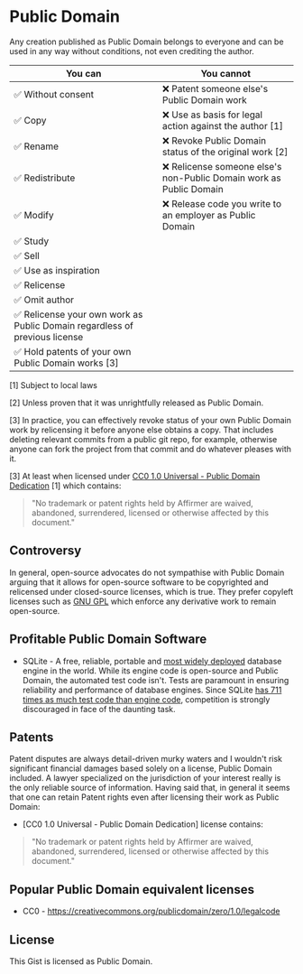 # Public Domain

Any creation published as Public Domain belongs to everyone and can be used in any way without conditions, not even crediting the author.

You can | You cannot
--- | ---
✅ Without consent | ❌ Patent someone else's Public Domain work
✅ Copy | ❌ Use as basis for legal action against the author [1]
✅ Rename | ❌ Revoke Public Domain status of the original work [2]
✅ Redistribute | ❌ Relicense someone else's non-Public Domain work as Public Domain
✅ Modify | ❌ Release code you write to an employer as Public Domain
✅ Study |
✅ Sell |
✅ Use as inspiration |
✅ Relicense |
✅ Omit author |
✅ Relicense your own work as Public Domain regardless of previous license |
✅ Hold patents of your own Public Domain works [3]|

[1] Subject to local laws

[2] Unless proven that it was unrightfully released as Public Domain.

[3] In practice, you can effectively revoke status of your own Public Domain work by relicensing it before anyone else obtains a copy. That includes deleting relevant commits from a public git repo, for example, otherwise anyone can fork the project from that commit and do whatever pleases with it.

[3] At least when licensed under [CC0 1.0 Universal - Public Domain Dedication](https://creativecommons.org/publicdomain/zero/1.0/legalcode) [1] which contains:

 > "No trademark or patent rights held by Affirmer are waived, abandoned, surrendered, licensed or otherwise affected by this document."

## Controversy

In general, open-source advocates do not sympathise with Public Domain arguing that it allows for open-source software to be copyrighted and relicensed under closed-source licenses, which is true. They prefer copyleft licenses such as [GNU GPL](https://en.wikipedia.org/wiki/GNU_General_Public_License) which enforce any derivative work to remain open-source.

## Profitable Public Domain Software

* SQLite - A free, reliable, portable and [most widely deployed](https://www.sqlite.org/mostdeployed.html) database engine in the world. While its engine code is open-source and Public Domain, the automated test code isn't. Tests are paramount in ensuring reliability and performance of database engines. Since SQLite [has 711 times as much test code than engine code](https://www.sqlite.org/testing.html), competition is strongly discouraged in face of the daunting task.

## Patents

Patent disputes are always detail-driven murky waters and I wouldn't risk significant financial damages based solely on a license, Public Domain included. A lawyer specialized on the jurisdiction of your interest really is the only reliable source of information. Having said that, in general it seems that one can retain Patent rights even after licensing their work as Public Domain:

* [CC0 1.0 Universal - Public Domain Dedication] license contains:

> "No trademark or patent rights held by Affirmer are waived, abandoned, surrendered, licensed or otherwise affected by this document."

## Popular Public Domain equivalent licenses

* CC0 - https://creativecommons.org/publicdomain/zero/1.0/legalcode

## License

This Gist is licensed as Public Domain.